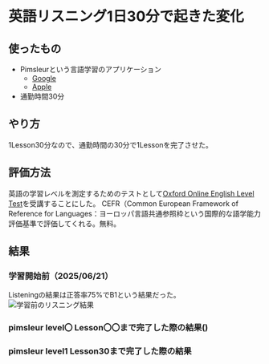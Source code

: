 # 英語リスニング1日30分で起きた変化
<!--
date = "2025-06-20"
-->

## 使ったもの
- Pimsleurという言語学習のアプリケーション
  - [Google](https://play.google.com/store/apps/details?id=com.simonandschuster.pimsleur.unified.android&hl=ja)
  - [Apple](https://apps.apple.com/jp/app/pimsleur-language-learning/id1405735469)
- 通勤時間30分

## やり方
1Lesson30分なので、通勤時間の30分で1Lessonを完了させた。

## 評価方法

英語の学習レベルを測定するためのテストとして[Oxford Online English Level Test](https://www.oxfordonlineenglish.com/english-level-test)を受講することにした。
CEFR（Common European Framework of Reference for Languages：ヨーロッパ言語共通参照枠という国際的な語学能力評価基準で評価してくれる。無料。

## 結果
### 学習開始前（2025/06/21）

Listeningの結果は正答率75%でB1という結果だった。
![学習前のリスニング結果](./noLesson_Listening_testResult.png)
### pimsleur level〇 Lesson〇〇まで完了した際の結果()


### pimsleur level1 Lesson30まで完了した際の結果